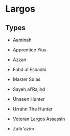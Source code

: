 # Largos
## Types

* Aaminah
* Apprentice Yius
* Azzan
* Fahd al'Eshadhi

	

* Master Sdias
* Sayeh al'Rajihd
* Unseen Hunter
* Urrahn The Hunter

	

* Veteran Largos Assassin
* Zafir'azim
